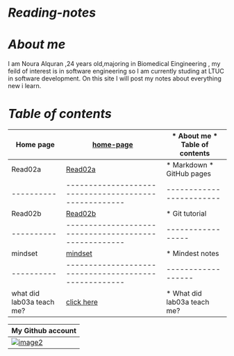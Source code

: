 # *Reading-notes*


 # *About me*
I am Noura Alquran ,24 years old,majoring in Biomedical Eingineering , my feild of interest is in software engineering so I am currently studing at LTUC in software development. On this site I will post my notes about everything new i learn.

# *Table of contents*
Home page | [home-page](https://noura-alquran.github.io/reading-notes/) | * About me * Table of contents 
----------|----------------------------------------------------|-----------------------
Read02a   | [Read02a](https://noura-alquran.github.io/reading-notes/read02a) | * Markdown * GitHub pages
----------|----------------------------------------------------- | ------------------------
Read02b   | [Read02b](https://noura-alquran.github.io/reading-notes/read02b) | * Git tutorial
----------|----------------------------------------------------- |-----------------
mindset   | [mindset](https://noura-alquran.github.io/reading-notes/mindset) | * Mindest notes
----------|----------------------------------------------------- |------------------
what did lab03a teach me? |[click here](https://noura-alquran.github.io/reading-notes/lab03a) | * What did lab03a teach me?


My Github account  | 
------------ | 
 [![image2](https://p.kindpng.com/picc/s/128-1280192_github-logo-png-github-png-transparent-png.png)](https://github.com/Noura-Alquran)|
 
